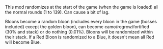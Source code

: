 This mod randomizes at the start of the game (when the game is loaded) all the normal rounds (1 to 139). Can cause a bit of lag.

Bloons become a random bloon (includes every bloon in the game (bosses included) except the golden bloon), can become camo/regrow/fortified (30% and stack) or do nothing (0.01%). 
Bloons will be randomized within their stack. If a Red Bloon is randomized to a Blue, it doesn't mean all Red will become Blue.
